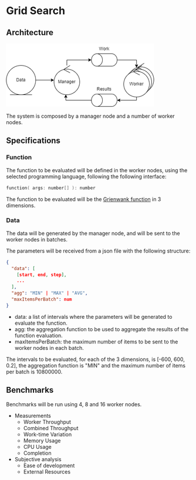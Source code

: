 # Grid Search

## Architecture

![robustness](img/gs_robustness.png)

The system is composed by a manager node and a number of worker nodes.

## Specifications

### Function

The function to be evaluated will be defined in the worker nodes, using the selected programming language, following the following interface:

```c
function( args: number[] ): number

```

The function to be evaluated will be the [Grienwank function](https://en.wikipedia.org/wiki/Griewank_function) in 3 dimensions.

### Data

The data will be generated by the manager node, and will be sent to the worker nodes in batches.

The parameters will be received from a json file with the following structure:

```json
{
  "data": [
    [start, end, step],
    ...
  ],
  "agg": "MIN" | "MAX" | "AVG",
  "maxItemsPerBatch": num
}
```

- data: a list of intervals where the parameters will be generated to evaluate the function.
- agg: the aggregation function to be used to aggregate the results of the function evaluation.
- maxItemsPerBatch: the maximum number of items to be sent to the worker nodes in each batch.

The intervals to be evaluated, for each of the 3 dimensions, is [-600, 600, 0.2], the aggregation function is "MIN" and the maximum number of items per batch is 10800000.

## Benchmarks

Benchmarks will be run using 4, 8 and 16 worker nodes.

- Measurements
  - Worker Throughput
  - Combined Throughput
  - Work-time Variation
  - Memory Usage
  - CPU Usage
  - Completion
- Subjective analysis
  - Ease of development
  - External Resources

